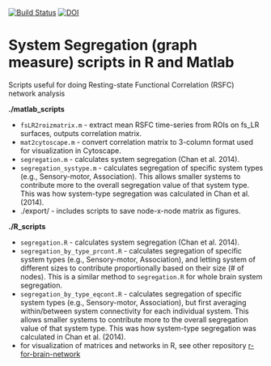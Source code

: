 [![Build Status](https://www.travis-ci.com/mychan24/system_matrix_tools.svg?branch=master)](https://www.travis-ci.com/mychan24/system_matrix_tools) [![DOI](https://doi.org/10.1073/pnas.1415122111)](https://doi.org/10.1073/pnas.1415122111)

# System Segregation (graph measure) scripts in R and Matlab

Scripts useful for doing Resting-state Functional Correlation (RSFC) network analysis

**./matlab_scripts**
*  `fsLR2roizmatrix.m` - extract mean RSFC time-series from ROIs on fs_LR surfaces, outputs correlation matrix. 
*  `mat2cytoscape.m`  - convert correlation matrix to 3-column format used for visualization in Cytoscape.
*  `segregation.m`  -  calculates system segregation (Chan et al. 2014). 
*  `segregation_systype.m`  -  calculates segregation of specific system types (e.g., Sensory-motor, Association). This allows smaller systems to contribute more to the overall segregation value of that system type. This was how system-type segregation was calculated in Chan et al. (2014). 
*  ./export/ - includes scripts to save node-x-node matrix as figures.

**./R_scripts**
*  `segregation.R`  -  calculates system segregation (Chan et al. 2014). 
*  `segregation_by_type_prcont.R`  -  calculates segregation of specific system types (e.g., Sensory-motor, Association), and letting system of different sizes to contribute proportionally based on their size (# of nodes). This is a similar method to `segregation.R` for whole brain system segregation. 
*  `segregation_by_type_eqcont.R`  -  calculates segregation of specific system types (e.g., Sensory-motor, Association), but first averaging within/between system connectivity for each individual system. This allows smaller systems to contribute more to the overall segregation value of that system type. This was how system-type segregation was calculated in Chan et al. (2014). 
*  for visualization of matrices and networks in R, see other repository [r-for-brain-network](https://github.com/mychan24/r-for-brain-network)
